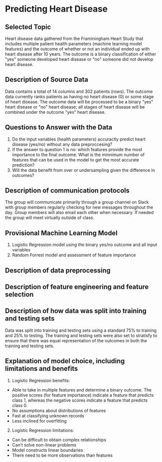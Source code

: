 # Predicting Heart Disease
## Selected Topic
Heart disease data gathered from the Framiningham Heart Study that includes multiple patient health parameters (machine learning model features) and the outcome of whether or not an individual ended up with heart disease after 10 years. The outcome is a binary classification of either "yes" someone developed heart disease or "no" someone did not develop heart disease. 

## Description of Source Data
Data contains a total of 14 columns and 302 patients (rows). The outcome data currently ranks patients as having no heart disease (0) or some stage of heart disease. The outcome data will be processed to be a binary "yes" heart disease or "no" heart disease; all stages of heart disease will be combined under the outcome "yes" heart disease. 

## Questions to Answer with the Data
1. Do the input variables (health parameters) accuractly predict heart disease (yes/no) without any data preproccesing? 
2. If the answer to question 1 is no: which features provide the most importance to the final outcome. What is the minnimum number of features that can be used in the model to get the most accurate prediction?
3. Will the data benefit from over or undersampling given the difference in outcomes?

## Description of communication protocols
The group will communicate primarily through a group channel on Slack with group members regularly checking for new messages throughout the day. Group members will also email each other when necessary. If needed the group will meet virtually outside of class. 

## Provisional Machine Learning Model 
1. Logistic Regression model using the binary yes/no outcome and all input variables 
2. Random Forrest model and assessment of feature importance 

## Description of data preprocessing

## Description of feature engineering and feature selection

## Description of how data was split into training and testing sets
Data was split into training and testing sets using a standard 75% to training and 25% to testing. The training and testing sets were also set to stratisfy to ensure that there was equal representation of the outcomes in both the training and testing sets.

## Explanation of model choice, including limitations and benefits
1. Logistic Regression benefits: 
  - Able to take in multiple features and determine a binary outcome. The positive scores (for feature importance) indicate a feature that predicts class 1, whereas the negative scores indicate a feature that predicts class 0.
  - No assumptions about distributions of features
  - Fast at classifying unknown records
  - Less inclined for overfitting
2. Logistic Regression limitations:
  - Can be difficult to obtain complex relationships 
  - Can't solve non-linear problems
  - Model constructs linear boundaries
  - There need to be more observations than features



